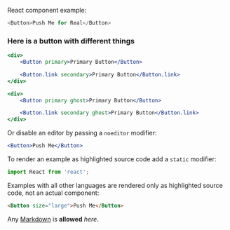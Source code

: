 React component example:

```js
<Button>Push Me for Real</Button>
```

### Here is a button with different things

```jsx
<div>
    <Button primary>Primary Button</Button>

    <Button.link secondary>Primary Button</Button.link>
</div>
```

```jsx
<div>
    <Button primary ghost>Primary Button</Button>

    <Button.link secondary ghost>Primary Button</Button.link>
</div>
```

Or disable an editor by passing a `noeditor` modifier:

```jsx noeditor
<Button>Push Me</Button>
```

To render an example as highlighted source code add a `static` modifier:

```jsx static
import React from 'react';
```

Examples with all other languages are rendered only as highlighted source code, not an actual component:

```html
<Button size="large">Push Me</Button>
```

Any [Markdown](http://daringfireball.net/projects/markdown/) is **allowed** _here_.

